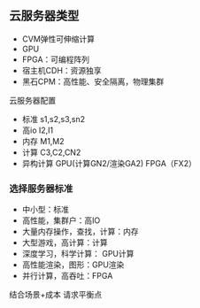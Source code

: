## 云服务器类型
 - CVM弹性可伸缩计算
 - GPU
 - FPGA：可编程阵列
 - 宿主机CDH：资源独享
 - 黑石CPM：高性能、安全隔离，物理集群

云服务器配置
- 标准 s1,s2,s3,sn2
- 高io I2,I1
- 内存 M1,M2
- 计算 C3,C2,CN2
- 异构计算 GPU(计算GN2/渲染GA2) FPGA（FX2）


### 选择服务器标准
- 中小型：标准
- 高性能，集群户：高IO
- 大量内存操作，查找，计算：内存
- 大型游戏，高计算：计算
- 深度学习，科学计算： GPU计算
- 高性能渲染，图形：GPU渲染
- 并行计算，高吞吐：FPGA

结合场景+成本 请求平衡点
